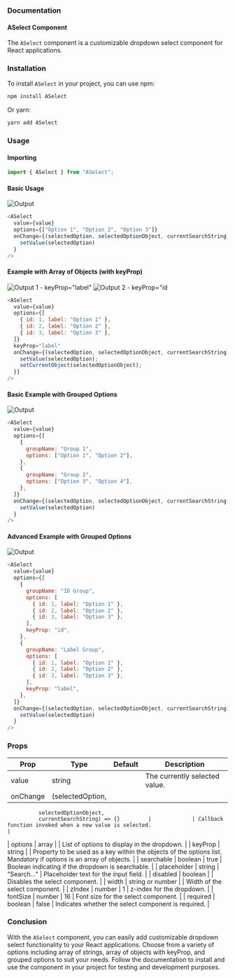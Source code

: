 ### Documentation

#### ASelect Component

The `ASelect` component is a customizable dropdown select component for React applications.

### Installation

To install `ASelect` in your project, you can use npm:

```bash
npm install ASelect
```

Or yarn:

```bash
yarn add ASelect
```

### Usage

#### Importing

```javascript
import { ASelect } from "ASelect";
```

#### Basic Usage

![Output](wK.png)

```javascript
<ASelect
  value={value}
  options={["Option 1", "Option 2", "Option 3"]}
  onChange={(selectedOption, selectedOptionObject, currentSearchString) =>
    setValue(selectedOption)
  }
/>
```

#### Example with Array of Objects (with keyProp)

![Output 1 - keyProp="label"](wK.png) ![Output 2 - keyProp="id](wK1.png)

```javascript
<ASelect
  value={value}
  options={[
    { id: 1, label: "Option 1" },
    { id: 2, label: "Option 2" },
    { id: 3, label: "Option 3" },
  ]}
  keyProp="label"
  onChange={(selectedOption, selectedOptionObject, currentSearchString) => {
    setValue(selectedOption);
    setCurrentObject(selectedOptionObject);
  }}
/>
```

#### Basic Example with Grouped Options

![Output](BGO.png)

```javascript
<ASelect
  value={value}
  options={[
    {
      groupName: "Group 1",
      options: ["Option 1", "Option 2"],
    },
    {
      groupName: "Group 2",
      options: ["Option 3", "Option 4"],
    },
  ]}
  onChange={(selectedOption, selectedOptionObject, currentSearchString) =>
    setValue(selectedOption)
  }
/>
```

#### Advanced Example with Grouped Options

![Output](AGO.png)

```javascript
<ASelect
  value={value}
  options={[
    {
      groupName: "ID Group",
      options: [
        { id: 1, label: "Option 1" },
        { id: 2, label: "Option 2" },
        { id: 3, label: "Option 3" },
      ],
      keyProp: "id",
    },
    {
      groupName: "Label Group",
      options: [
        { id: 1, label: "Option 1" },
        { id: 2, label: "Option 2" },
        { id: 3, label: "Option 3" },
      ],
      keyProp: "label",
    },
  ]}
  onChange={(selectedOption, selectedOptionObject, currentSearchString) =>
    setValue(selectedOption)
  }
/>
```

### Props

| Prop     | Type             | Default | Description                   |
| -------- | ---------------- | ------- | ----------------------------- |
| value    | string           |         | The currently selected value. |
| onChange | (selectedOption, |

              selectedOptionObject,
              currentSearchString) => {}         |             | Callback function invoked when a new value is selected.                                                           |

| options | array | | List of options to display in the dropdown. |
| keyProp | string | | Property to be used as a key within the objects of the options list. Mandatory if options is an array of objects. |
| searchable | boolean | true | Boolean indicating if the dropdown is searchable. |
| placeholder | string | "Search..." | Placeholder text for the input field. |
| disabled | boolean | | Disables the select component. |
| width | string or number | | Width of the select component. |
| zIndex | number | 1 | z-index for the dropdown. |
| fontSize | number | 16 | Font size for the select component. |
| required | boolean | false | Indicates whether the select component is required. |

### Conclusion

With the `ASelect` component, you can easily add customizable dropdown select functionality to your React applications. Choose from a variety of options including array of strings, array of objects with keyProp, and grouped options to suit your needs. Follow the documentation to install and use the component in your project for testing and development purposes.
